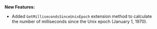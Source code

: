 **New Features:**

* Added ```GetMillisecondsSinceUnixEpoch``` extension method to calculate the number of milliseconds since the Unix epoch (January 1, 1970).